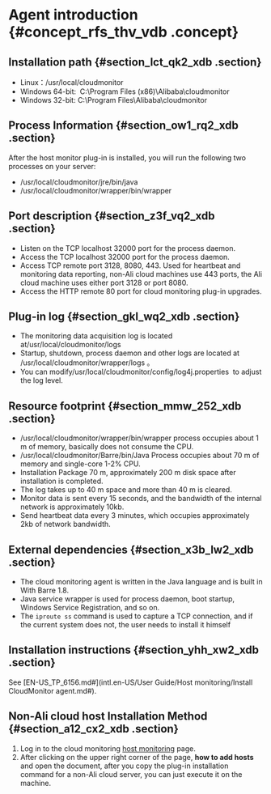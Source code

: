 # Agent introduction {#concept_rfs_thv_vdb .concept}

## Installation path {#section_lct_qk2_xdb .section}

-   Linux：/usr/local/cloudmonitor
-   Windows 64-bit:  C:\\Program Files \(x86\)\\Alibaba\\cloudmonitor
-   Windows 32-bit: C:\\Program Files\\Alibaba\\cloudmonitor

## Process Information {#section_ow1_rq2_xdb .section}

After the host monitor plug-in is installed, you will run the following two processes on your server:

-   /usr/local/cloudmonitor/jre/bin/java
-   /usr/local/cloudmonitor/wrapper/bin/wrapper

## Port description {#section_z3f_vq2_xdb .section}

-   Listen on the TCP localhost 32000 port for the process daemon.
-   Access the TCP localhost 32000 port for the process daemon.
-   Access TCP remote port 3128, 8080, 443. Used for heartbeat and monitoring data reporting, non-Ali cloud machines use 443 ports, the Ali cloud machine uses either port 3128 or port 8080.
-   Access the HTTP remote 80 port for cloud monitoring plug-in upgrades.

## Plug-in log {#section_gkl_wq2_xdb .section}

-   The monitoring data acquisition log is located at/usr/local/cloudmonitor/logs 
-   Startup, shutdown, process daemon and other logs are located at /usr/local/cloudmonitor/wrapper/logs 。
-   You can modify/usr/local/cloudmonitor/config/log4j.properties  to adjust the log level.

## Resource footprint {#section_mmw_252_xdb .section}

-   /usr/local/cloudmonitor/wrapper/bin/wrapper process occupies about 1 m of memory, basically does not consume the CPU.
-   /usr/local/cloudmonitor/Barre/bin/Java Process occupies about 70 m of memory and single-core 1-2% CPU.
-   Installation Package 70 m, approximately 200 m disk space after installation is completed.
-   The log takes up to 40 m space and more than 40 m is cleared.
-   Monitor data is sent every 15 seconds, and the bandwidth of the internal network is approximately 10kb.
-   Send heartbeat data every 3 minutes, which occupies approximately 2kb of network bandwidth.

## External dependencies {#section_x3b_lw2_xdb .section}

-   The cloud monitoring agent is written in the Java language and is built in With Barre 1.8.
-   Java service wrapper is used for process daemon, boot startup, Windows Service Registration, and so on.
-   The `iproute ss` command is used to capture a TCP connection, and if the current system does not, the user needs to install it himself

## Installation instructions {#section_yhh_xw2_xdb .section}

See [EN-US\_TP\_6156.md\#](intl.en-US/User Guide/Host monitoring/Install CloudMonitor agent.md#).

## Non-Ali cloud host Installation Method {#section_a12_cx2_xdb .section}

1.  Log in to the cloud monitoring [host monitoring](https://cms.console.aliyun.com/#/hostmonitor/host) page.
2.  After clicking on the upper right corner of the page, **how to add hosts** and open the document, after you copy the plug-in installation command for a non-Ali cloud server, you can just execute it on the machine.

